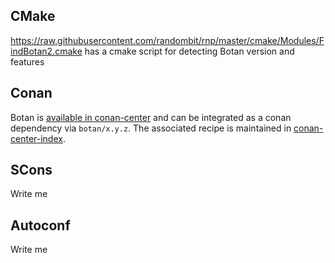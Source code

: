 
CMake
--------

https://raw.githubusercontent.com/randombit/rnp/master/cmake/Modules/FindBotan2.cmake has a cmake script for detecting Botan version and features

Conan
-------

Botan is [available in conan-center](https://bintray.com/conan/conan-center/botan%3A_) and can be integrated as a conan dependency via `botan/x.y.z`. The associated recipe is maintained in [conan-center-index](https://github.com/conan-io/conan-center-index/tree/master/recipes/botan/all).

SCons
-------

Write me

Autoconf
----------

Write me
